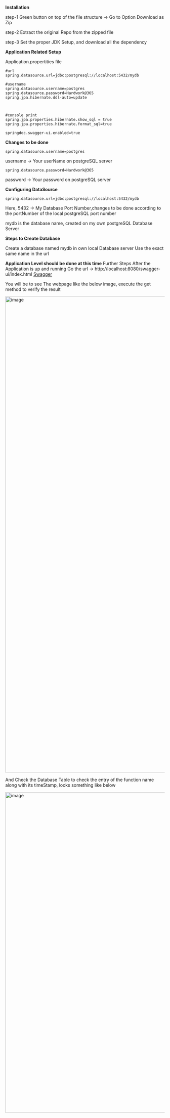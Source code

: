 **Installation**

step-1 
Green button on top of the file structure -> Go to Option Download as Zip

step-2
Extract the original Repo from the zipped file

step-3
Set the proper JDK Setup, and download all the dependency





**Application Related Setup**

Application.propertities file
```
#url
spring.datasource.url=jdbc:postgresql://localhost:5432/mydb

#username
spring.datasource.username=postgres
spring.datasource.password=Hardwork@365
spring.jpa.hibernate.ddl-auto=update



#console print
spring.jpa.properties.hibernate.show_sql = true
spring.jpa.properties.hibernate.format_sql=true

springdoc.swagger-ui.enabled=true
```
**Changes to be done**

`spring.datasource.username=postgres`

username -> Your userName on postgreSQL server

`spring.datasource.password=Hardwork@365`

password -> Your password on postgreSQL server


**Configuring DataSource**

`spring.datasource.url=jdbc:postgresql://localhost:5432/mydb`

Here, 5432 -> My Database Port Number,changes to be done according to the portNumber of the local postgreSQL port number


mydb is the database name, created on my own postgreSQL Database Server

**Steps to Create Database**

Create a database named mydb in own local Database server
Use the exact same name in the url



**Application Level should be done at this time**
Further Steps
After the Application is up and running 
Go the url -> http://localhost:8080/swagger-ui/index.html
[Swagger](http://localhost:8080/swagger-ui/index.html)

You will be to see The webpage like the below image, execute the get method to verify the result

<img width="1506" alt="image" src="https://github.com/RAHULBARIK/rate-limiter/assets/49528465/f83fef8e-d484-445e-a330-9061c974a35d">

And Check the Database Table to check the entry of the function name along with its timeStamp, looks something like below

<img width="1014" alt="image" src="https://github.com/RAHULBARIK/rate-limiter/assets/49528465/c075e61f-1b00-46ce-9e9b-b08e58c8ddcd">







